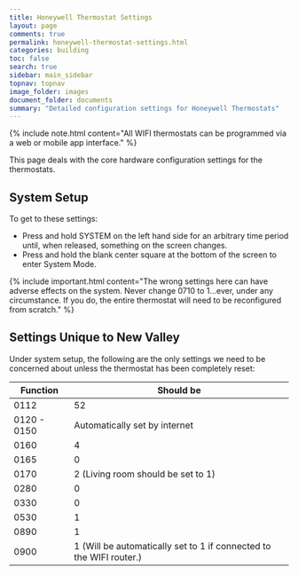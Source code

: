 ```yaml
---
title: Honeywell Thermostat Settings
layout: page
comments: true
permalink: honeywell-thermostat-settings.html
categories: building
toc: false
search: true
sidebar: main_sidebar
topnav: topnav
image_folder: images
document_folder: documents
summary: "Detailed configuration settings for Honeywell Thermostats"
---
```


{% include note.html content="All WIFI thermostats can be programmed via a web or mobile app interface." %}

This page deals with the core hardware configuration settings for the thermostats.

## System Setup

To get to these settings:

- Press and hold SYSTEM on the left hand side for an arbitrary time period until, when released, something on the screen changes.
- Press and hold the blank center square at the bottom of the screen to enter System Mode.

{% include important.html content="The wrong settings here can have adverse effects on the system.  Never change 0710 to 1...ever, under any circumstance.  If you do, the entire thermostat will need to be reconfigured from scratch." %}

## Settings Unique to New Valley

Under system setup, the following are the only settings we need to be concerned about unless the thermostat has been completely reset:

|Function|Should be|
|---|---|
|0112|52|
|0120 - 0150|Automatically set by internet|
|0160|4|
|0165|0|
|0170|2 (Living room should be set to 1)|
|0280|0|
|0330|0|
|0530|1|
|0890|1|
|0900|1 (Will be automatically set to 1 if connected to the WIFI router.)|
